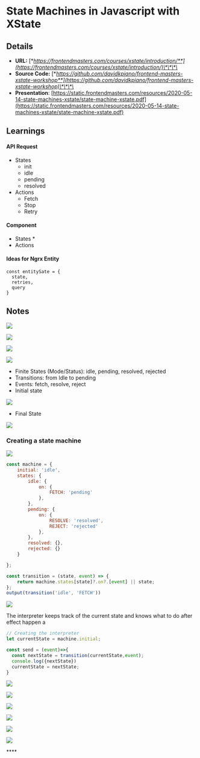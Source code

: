 # State Machines in Javascript with XState

## Details

* **URL:** [**https://frontendmasters.com/courses/xstate/introduction/**](https://frontendmasters.com/courses/xstate/introduction/)\*\*\*\*
* **Source Code:** [**https://github.com/davidkpiano/frontend-masters-xstate-workshop**](https://github.com/davidkpiano/frontend-masters-xstate-workshop)\*\*\*\*
* **Presentation**: [https://static.frontendmasters.com/resources/2020-05-14-state-machines-xstate/state-machine-xstate.pdf](https://static.frontendmasters.com/resources/2020-05-14-state-machines-xstate/state-machine-xstate.pdf)

## Learnings

#### API Request 

* States
  * init
  * idle
  * pending
  * resolved
* Actions
  * Fetch
  * Stop
  * Retry

#### Component 

* States
  * 
* Actions

#### Ideas for Ngrx Entity

```text
const entitySate = {
  state,
  retries,
  query
}
```







## Notes



![](../../.gitbook/assets/image%20%28212%29.png)



![](../../.gitbook/assets/image%20%28214%29.png)

![](../../.gitbook/assets/image%20%28219%29.png)

![](../../.gitbook/assets/image%20%28215%29.png)

* Finite States \(Mode/Status\): idle, pending, resolved, rejected
* Transitions: from Idle to pending
* Events: fetch, resolve, reject
* Initial state 

![](../../.gitbook/assets/image%20%28222%29.png)

* Final State 

![](../../.gitbook/assets/image%20%28210%29.png)

### Creating a state machine

![](../../.gitbook/assets/image%20%28206%29.png)

```javascript
const machine = {
    initial: 'idle',
    states: {
        idle: {
            on: {
                FETCH: 'pending'
            },
        },
        pending: {
            on: {
                RESOLVE: 'resolved',
                REJECT: 'rejected'
            },
        },
        resolved: {},
        rejected: {}
    }

};

const transition = (state, event) => {
    return machine.states[state]?.on?.[event] || state;
};
output(transition('idle', 'FETCH'))
```

![](../../.gitbook/assets/image%20%28276%29.png)

The interpreter keeps track of the current state and knows what to do after effect happen a 

```typescript
// Creating the interpreter
let currentState = machine.initial;

const send = (event)=>{
  const nextState = transition(currentState,event);
  console.log({nextState})
  currentState = nextState;
}

```

![](../../.gitbook/assets/image%20%28273%29.png)

![](../../.gitbook/assets/image%20%28275%29.png)

![](../../.gitbook/assets/image%20%28272%29.png)

![](../../.gitbook/assets/image%20%28274%29.png)

![](../../.gitbook/assets/image%20%28277%29.png)

![](../../.gitbook/assets/image%20%28278%29.png)

\*\*\*\*

